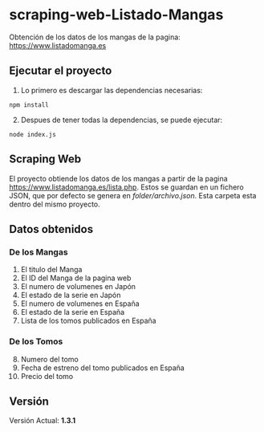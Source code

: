 # scraping-web-Listado-Mangas
Obtención de los datos de los mangas de la pagina: https://www.listadomanga.es

## Ejecutar el proyecto
1. Lo primero es descargar las dependencias necesarias:
```Node
npm install
```

2. Despues de tener todas la dependencias, se puede ejecutar:
```
node index.js 
```

## Scraping Web
El proyecto obtiende los datos de los mangas a partir de la pagina https://www.listadomanga.es/lista.php. Estos se guardan en un fichero JSON, que por defecto se genera en *folder/archivo.json*. Esta carpeta esta dentro del mismo proyecto.

## Datos obtenidos
### De los Mangas
1. El titulo del Manga
2. El ID del Manga de la pagina web
3. El numero de volumenes en Japón
4. El estado de la serie en Japón
5. El numero de volumenes en España
6. El estado de la serie en España 
7. Lista de los tomos publicados en España
### De los Tomos
8. Numero del tomo
9. Fecha de estreno del tomo publicados en España
10. Precio del tomo

## Versión
Versión Actual: **1.3.1**